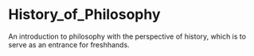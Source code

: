# History_of_Philosophy
An introduction to philosophy with the perspective of history, which is to serve as an entrance for freshhands.

